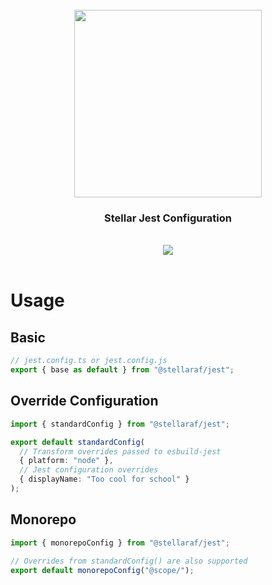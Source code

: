 <div align="center">
  <br/>
  <img src="https://res.cloudinary.com/stellaraf/image/upload/v1604277355/stellar-logo-gradient.svg" width="300" />
  <br/>
  <h3>Stellar Jest Configuration</h3>
  <br/>
  <a href="https://github.com/stellaraf/jest/actions/workflows/quality.yml">
    <img src="https://img.shields.io/github/actions/workflow/status/stellaraf/jest/quality.yml?color=%239100fa&event=push&style=for-the-badge" />
  </a>
  <br/>
  <br/>
</div>

# Usage

## Basic

```ts
// jest.config.ts or jest.config.js
export { base as default } from "@stellaraf/jest";
```

## Override Configuration

```ts
import { standardConfig } from "@stellaraf/jest";

export default standardConfig(
  // Transform overrides passed to esbuild-jest
  { platform: "node" },
  // Jest configuration overrides
  { displayName: "Too cool for school" }
);
```

## Monorepo

```ts
import { monorepoConfig } from "@stellaraf/jest";

// Overrides from standardConfig() are also supported
export default monorepoConfig("@scope/");
```
